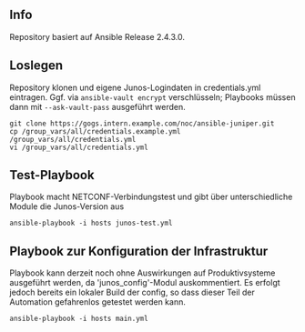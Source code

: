 ## Info

Repository basiert auf Ansible Release 2.4.3.0.


## Loslegen

Repository klonen und eigene Junos-Logindaten in credentials.yml eintragen. 
Ggf. via `ansible-vault encrypt` verschlüsseln; Playbooks müssen dann mit `--ask-vault-pass` ausgeführt werden.

    git clone https://gogs.intern.example.com/noc/ansible-juniper.git
    cp /group_vars/all/credentials.example.yml /group_vars/all/credentials.yml
    vi /group_vars/all/credentials.yml


## Test-Playbook

Playbook macht NETCONF-Verbindungstest und gibt über unterschiedliche Module die Junos-Version aus

    ansible-playbook -i hosts junos-test.yml


## Playbook zur Konfiguration der Infrastruktur

Playbook kann derzeit noch ohne Auswirkungen auf Produktivsysteme ausgeführt werden, da 'junos_config'-Modul auskommentiert. Es erfolgt jedoch bereits ein lokaler Build der config, so dass dieser Teil der Automation gefahrenlos getestet werden kann.

    ansible-playbook -i hosts main.yml


